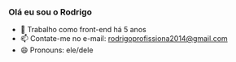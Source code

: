 ### Olá eu sou o Rodrigo

- 🔭 Trabalho como front-end há 5 anos
- 📫 Contate-me no e-mail: rodrigoprofissiona2014@gmail.com
- 😄 Pronouns: ele/dele


